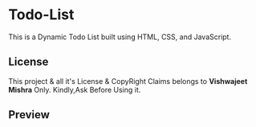# Todo-List


This is a Dynamic Todo List built using HTML, CSS, and JavaScript. 

 

## License

This project & all it's License & CopyRight Claims belongs to **Vishwajeet Mishra** Only. Kindly,Ask Before Using it. 

## Preview

